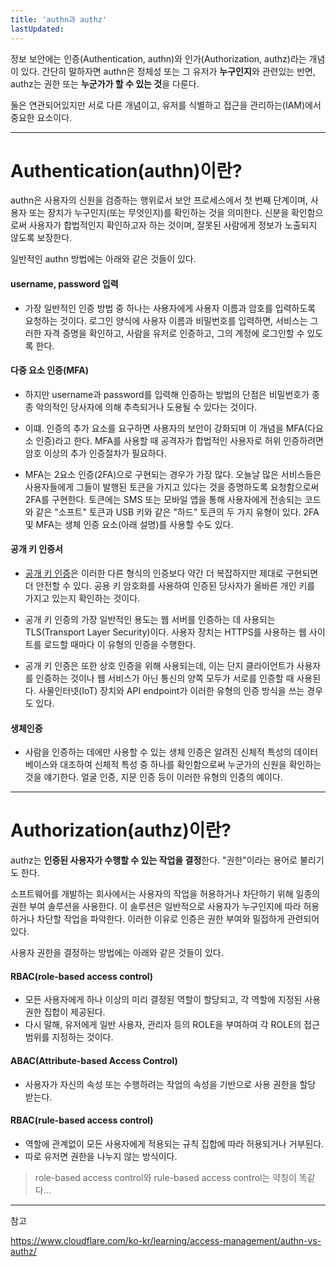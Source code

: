 ```yaml
---
title: 'authn과 authz'
lastUpdated: 
---
```


정보 보안에는 인증(Authentication, authn)와 인가(Authorization, authz)라는 개념이 있다. 간단히 말하자면 authn은 정체성 또는 그 유저가 **누구인지**와 관련있는 반면, authz는 권한 또는 **누군가가 할 수 있는 것**을 다룬다.

둘은 연관되어있지만 서로 다른 개념이고, 유저를 식별하고 접근을 관리하는(IAM)에서 중요한 요소이다.

---

# Authentication(authn)이란?

authn은 사용자의 신원을 검증하는 행위로서 보안 프로세스에서 첫 번째 단계이며, 사용자 또는 장치가 누구인지(또는 무엇인지)를 확인하는 것을 의미한다. 신분을 확인함으로써 사용자가 합법적인지 확인하고자 하는 것이며, 잘못된 사람에게 정보가 노출되지 않도록 보장한다.

일반적인 authn 방법에는 아래와 같은 것들이 있다.

#### username, password 입력

- 가장 일반적인 인증 방법 중 하나는 사용자에게 사용자 이름과 암호를 입력하도록 요청하는 것이다. 로그인 양식에 사용자 이름과 비밀번호를 입력하면, 서비스는 그러한 자격 증명을 확인하고, 사람을 유저로 인증하고, 그의 계정에 로그인할 수 있도록 한다.

#### 다중 요소 인증(MFA)

- 하지만 username과 password를 입력해 인증하는 방법의 단점은 비밀번호가 종종 악의적인 당사자에 의해 추측되거나 도용될 수 있다는 것이다.

- 이떄. 인증의 추가 요소를 요구하면 사용자의 보안이 강화되며 이 개념을 MFA(다요소 인증)라고 한다. MFA를 사용할 때 공격자가 합법적인 사용자로 허위 인증하려면 암호 이상의 추가 인증절차가 필요하다.

- MFA는 2요소 인증(2FA)으로 구현되는 경우가 가장 많다. 오늘날 많은 서비스들은 사용자들에게 그들이 발행된 토큰을 가지고 있다는 것을 증명하도록 요청함으로써 2FA를 구현한다. 토큰에는 SMS 또는 모바일 앱을 통해 사용자에게 전송되는 코드와 같은 "소프트" 토큰과 USB 키와 같은 "하드" 토큰의 두 가지 유형이 있다. 2FA 및 MFA는 생체 인증 요소(아래 설명)를 사용할 수도 있다.

#### 공개 키 인증서

- [공개 키 인증](https://www.cloudflare.com/learning/ssl/how-does-public-key-encryption-work/)은 이러한 다른 형식의 인증보다 약간 더 복잡하지만 제대로 구현되면 더 안전할 수 있다. 공용 키 암호화를 사용하여 인증된 당사자가 올바른 개인 키를 가지고 있는지 확인하는 것이다.

- 공개 키 인증의 가장 일반적인 용도는 웹 서버를 인증하는 데 사용되는 TLS(Transport Layer Security)이다. 사용자 장치는 HTTPS를 사용하는 웹 사이트를 로드할 때마다 이 유형의 인증을 수행한다.

- 공개 키 인증은 또한 상호 인증을 위해 사용되는데, 이는 단지 클라이언트가 사용자를 인증하는 것이나 웹 서비스가 아닌 통신의 양쪽 모두가 서로를 인증할 때 사용된다. 사물인터넷(IoT) 장치와 API endpoint가 이러한 유형의 인증 방식을 쓰는 경우도 있다.

#### 생체인증

- 사람을 인증하는 데에만 사용할 수 있는 생체 인증은 알려진 신체적 특성의 데이터베이스와 대조하여 신체적 특성 중 하나를 확인함으로써 누군가의 신원을 확인하는 것을 얘기한다. 얼굴 인증, 지문 인증 등이 이러한 유형의 인증의 예이다.

---

# Authorization(authz)이란?

authz는 **인증된 사용자가 수행할 수 있는 작업을 결정**한다. "권한"이라는 용어로 불리기도 한다. 

소프트웨어를 개발하는 회사에서는 사용자의 작업을 허용하거나 차단하기 위해 일종의 권한 부여 솔루션을 사용한다. 이 솔루션은 일반적으로 사용자가 누구인지에 따라 허용하거나 차단할 작업을 파악한다. 이러한 이유로 인증은 권한 부여와 밀접하게 관련되어 있다.

사용자 권한을 결정하는 방법에는 아래와 같은 것들이 있다.

#### RBAC(role-based access control)

- 모든 사용자에게 하나 이상의 미리 결정된 역할이 할당되고, 각 역할에 지정된 사용 권한 집합이 제공된다.
- 다시 말해, 유저에게 일반 사용자, 관리자 등의 ROLE을 부여하여 각 ROLE의 접근 범위를 지정하는 것이다.

#### ABAC(Attribute-based Access Control)

- 사용자가 자신의 속성 또는 수행하려는 작업의 속성을 기반으로 사용 권한을 할당 받는다.
  
#### RBAC(rule-based access control)

- 역할에 관계없이 모든 사용자에게 적용되는 규칙 집합에 따라 허용되거나 거부된다.
- 따로 유저면 권한을 나누지 않는 방식이다.

> role-based access control와 rule-based access control는 약칭이 똑같다...

---

참고

https://www.cloudflare.com/ko-kr/learning/access-management/authn-vs-authz/